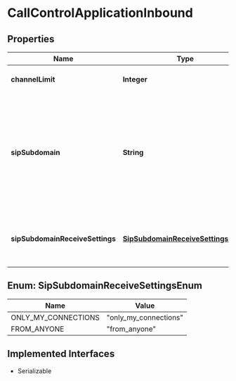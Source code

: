 

# CallControlApplicationInbound

## Properties

Name | Type | Description | Notes
------------ | ------------- | ------------- | -------------
**channelLimit** | **Integer** | When set, this will limit the total number of inbound calls to phone numbers associated with this connection. |  [optional]
**sipSubdomain** | **String** | Specifies a subdomain that can be used to receive Inbound calls to a Connection, in the same way a phone number is used, from a SIP endpoint. Example: the subdomain \&quot;example.sip.telnyx.com\&quot; can be called from any SIP endpoint by using the SIP URI \&quot;sip:@example.sip.telnyx.com\&quot; where the user part can be any alphanumeric value. Please note TLS encrypted calls are not allowed for subdomain calls. |  [optional]
**sipSubdomainReceiveSettings** | [**SipSubdomainReceiveSettingsEnum**](#SipSubdomainReceiveSettingsEnum) | This option can be enabled to receive calls from: \&quot;Anyone\&quot; (any SIP endpoint in the public Internet) or \&quot;Only my connections\&quot; (any connection assigned to the same Telnyx user). |  [optional]



## Enum: SipSubdomainReceiveSettingsEnum

Name | Value
---- | -----
ONLY_MY_CONNECTIONS | &quot;only_my_connections&quot;
FROM_ANYONE | &quot;from_anyone&quot;


## Implemented Interfaces

* Serializable


